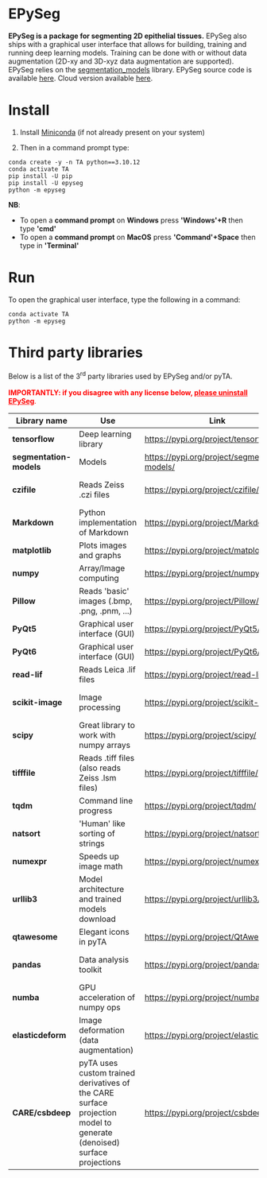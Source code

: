 # EPySeg

**EPySeg is a package for segmenting 2D epithelial tissues.** EPySeg also ships with a graphical user interface that allows for building, training and running deep learning models. Training can be done with or without data augmentation (2D-xy and 3D-xyz data augmentation are supported). EPySeg relies on the [segmentation_models](https://github.com/qubvel/segmentation_models) library. EPySeg source code is available [here](https://github.com/baigouy/EPySeg). Cloud version available [here](https://github.com/baigouy/notebooks).

# Install

1. Install [Miniconda](https://docs.anaconda.com/free/miniconda/index.html) (if not already present on your system)

2. Then in a command prompt type: 

```
conda create -y -n TA python==3.10.12
conda activate TA
pip install -U pip
pip install -U epyseg
python -m epyseg
```

**NB**:
- To open a **command prompt** on **Windows** press **'Windows'+R** then type **'cmd'**
- To open a **command prompt** on **MacOS** press **'Command'+Space** then type in **'Terminal'**


# Run

To open the graphical user interface, type the following in a command:

 ```
conda activate TA
python -m epyseg
 ```
   
# Third party libraries

Below is a list of the 3<sup>rd</sup> party libraries used by EPySeg and/or pyTA.<br><br> <font color='red'>**IMPORTANTLY: if you disagree with any license below, <u>please uninstall EPySeg</u>**.<br></font>

| Library name            | Use                                                                                                                  | Link                                          | License            |
|-------------------------|----------------------------------------------------------------------------------------------------------------------|-----------------------------------------------|--------------------|
| **tensorflow**          | Deep learning library                                                                                                | https://pypi.org/project/tensorflow/          | Apache 2.0         |
| **segmentation-models** | Models                                                                                                               | https://pypi.org/project/segmentation-models/ | MIT                |
| **czifile**             | Reads Zeiss .czi files                                                                                               | https://pypi.org/project/czifile/             | BSD (BSD-3-Clause) |
| **Markdown**            | Python implementation of Markdown                                                                                    | https://pypi.org/project/Markdown/            | BSD                |
| **matplotlib**          | Plots images and graphs                                                                                              | https://pypi.org/project/matplotlib/          | PSF                |
| **numpy**               | Array/Image computing                                                                                                | https://pypi.org/project/numpy/               | BSD                |
| **Pillow**              | Reads 'basic' images (.bmp, .png, .pnm, ...)                                                                         | https://pypi.org/project/Pillow/              | HPND               |
| **PyQt5**               | Graphical user interface (GUI)                                                                                       | https://pypi.org/project/PyQt5/               | GPL v3             |
| **PyQt6**               | Graphical user interface (GUI)                                                                                       | https://pypi.org/project/PyQt6/               | GPL v3             |
| **read-lif**            | Reads Leica .lif files                                                                                               | https://pypi.org/project/read-lif/            | GPL v3             |
| **scikit-image**        | Image processing                                                                                                     | https://pypi.org/project/scikit-image/        | BSD (Modified BSD) |
| **scipy**               | Great library to work with numpy arrays                                                                              | https://pypi.org/project/scipy/               | BSD                | 
| **tifffile**            | Reads .tiff files (also reads Zeiss .lsm files)                                                                      | https://pypi.org/project/tifffile/            | BSD                |
| **tqdm**                | Command line progress                                                                                                | https://pypi.org/project/tqdm/                | MIT, MPL 2.0       |
| **natsort**             | 'Human' like sorting of strings                                                                                      | https://pypi.org/project/natsort/             | MIT                |
| **numexpr**             | Speeds up image math                                                                                                 | https://pypi.org/project/numexpr/             | MIT                |
| **urllib3**             | Model architecture and trained models download                                                                       | https://pypi.org/project/urllib3/             | MIT                |
| **qtawesome**           | Elegant icons in pyTA                                                                                                | https://pypi.org/project/QtAwesome/           | MIT                |
| **pandas**              | Data analysis toolkit                                                                                                | https://pypi.org/project/pandas/              | BSD (BSD-3-Clause) |
| **numba**               | GPU acceleration of numpy ops                                                                                        | https://pypi.org/project/numba/               | BSD                |
| **elasticdeform**       | Image deformation (data augmentation)                                                                                | https://pypi.org/project/elasticdeform/       | BSD                |
| **CARE/csbdeep**        | pyTA uses custom trained derivatives of the CARE surface projection model to generate (denoised) surface projections | https://pypi.org/project/csbdeep/             | BSD (BSD-3-Clause) |

